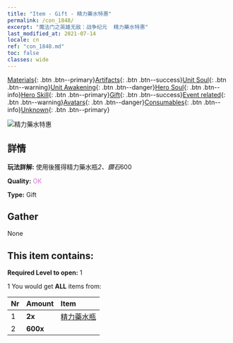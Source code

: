 ```yaml
---
title: "Item - Gift - 精力藥水特惠"
permalink: /con_1848/
excerpt: "魔法门之英雄无敌：战争纪元  精力藥水特惠"
last_modified_at: 2021-07-14
locale: cn
ref: "con_1848.md"
toc: false
classes: wide
---
```

 [Materials](/ItemsCN/){: .btn .btn--primary}[Artifacts](/ItemsCN/Artifacts/){: .btn .btn--success}[Unit Soul](/ItemsCN/UnitSoul/){: .btn .btn--warning}[Unit Awakening](/ItemsCN/UnitAwakening/){: .btn .btn--danger}[Hero Soul](/ItemsCN/HeroSoul/){: .btn .btn--info}[Hero Skill](/ItemsCN/HeroSkill/){: .btn .btn--primary}[Gift](/ItemsCN/Gift/){: .btn .btn--success}[Event related](/ItemsCN/Events/){: .btn .btn--warning}[Avatars](/ItemsCN/Avatars/){: .btn .btn--danger}[Consumables](/ItemsCN/Consumables/){: .btn .btn--info}[Unknown](/ItemsCN/Unknown/){: .btn .btn--primary}

 ![精力藥水特惠](/images/t/i_907470.png)

## 詳情
 **玩法詳解:** 使用後獲得精力藥水瓶*2、鑽石*600

 **Quality:** <span style="color: #DA70D6">OK</span>

 **Type:** Gift

## Gather

  None

## This item contains:

 **Required Level to open:** 1

 1 You would get **ALL** items  from:

  | Nr | Amount |     Item    |
  |:---|:-------|:------------|
  | 1 |  **2x** | [精力藥水瓶](/cn/Items/con_1850/) |  | 
  | 2 |  **600x** | <i class="fas fa-gem"/> |  | 
